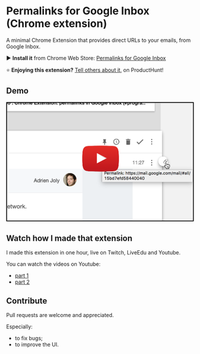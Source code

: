 # Permalinks for Google Inbox (Chrome extension)

A minimal Chrome Extension that provides direct URLs to your emails, from Google Inbox.

▶️ **Install it** from Chrome Web Store: [Permalinks for Google Inbox](https://chrome.google.com/webstore/detail/eijfpfnadnijllpfdkdikfamdijafala)

⭐️ **Enjoying this extension?** [Tell others about it](https://www.producthunt.com/posts/permalinks-for-google-inbox), on ProductHunt!

## Demo

[![screenshot permalinks for google inbox](docs/assets/screenshot-inbox-permalinks-video.png)](https://www.youtube.com/watch?v=lV8iXNpE2VM)

## Watch how I made that extension

I made this extension in one hour, live on Twitch, LiveEdu and Youtube.

You can watch the videos on Youtube:

- [part 1](https://www.youtube.com/watch?v=SUQQwr7etzo)
- [part 2](https://www.youtube.com/watch?v=lHzsZ3lpy5w)

## Contribute

Pull requests are welcome and appreciated.

Especially:

- to fix bugs;
- to improve the UI.

